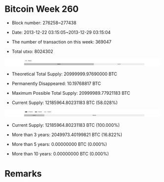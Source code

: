# Bitcoin Week 260

- Block number: 276258~277438

- Date: 2013-12-22 03:15:05~2013-12-29 03:15:04

- The number of transaction on this week: 369047

- Total utxo: 8024302

![](../images/mined_week260.png)

- Theoretical Total Supply: 20999999.97690000 BTC

- Permanently Disappeared: 10.19768817 BTC

- Maximum Possible Total Supply: 20999989.77921183 BTC

- Current Supply: 12185964.80231183 BTC (58.028%)

![](../images/year_week260.png)


- Current Supply: 12185964.80231183 BTC (100.000%)

- More than 3 years: 2049973.40199821 BTC (16.822%)

- More than 5 years: 0.00000000 BTC (0.000%)

- More than 10 years: 0.00000000 BTC (0.000%)

# Remarks

